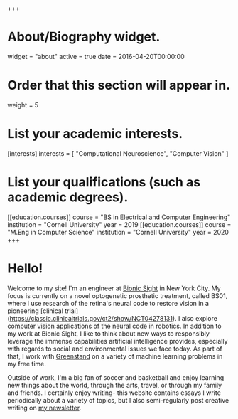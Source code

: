 +++
# About/Biography widget.
widget = "about"
active = true
date = 2016-04-20T00:00:00

# Order that this section will appear in.
weight = 5

# List your academic interests.
[interests]
  interests = [
  "Computational Neuroscience",
  "Computer Vision"
    ]

# List your qualifications (such as academic degrees).
[[education.courses]]
  course = "BS in Electrical and Computer Engineering"
  institution = "Cornell University"
  year = 2019
[[education.courses]]
  course = "M.Eng in Computer Science"
  institution = "Cornell University"
  year = 2020
+++


# Hello!
Welcome to my site! I'm an engineer at [Bionic Sight](https://www.bionicsightllc.com/) in New York City. My focus is currently on a novel optogenetic prosthetic treatment, called BS01, where I use research of the retina's neural code to restore vision in a pioneering [clinical trial] (https://classic.clinicaltrials.gov/ct2/show/NCT04278131). I also explore computer vision applications of the neural code in robotics. In addition to my work at Bionic Sight, I like to think about new ways to responsibly leverage the immense capabilities artificial intelligence provides, especially with regards to social and environmental issues we face today. As part of that, I  work with [Greenstand](https://greenstand.org/home) on a variety of machine learning problems in my free time.

Outside of work, I'm a big fan of soccer and basketball and enjoy learning new things about the world, through the arts, travel, or through my family and friends. I certainly enjoy writing- this website contains essays I write periodically about a variety of topics, but I also semi-regularly post creative writing on [my newsletter](https://shubhom.substack.com/).
